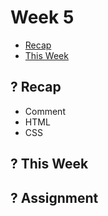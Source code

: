 # Week 5

- [Recap]()
- [This Week]()

## ? Recap

- Comment
- HTML
- CSS

## ? This Week

## ? Assignment